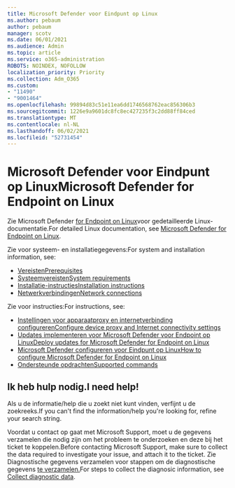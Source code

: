 ```yaml
---
title: Microsoft Defender voor Eindpunt op Linux
ms.author: pebaum
author: pebaum
manager: scotv
ms.date: 06/01/2021
ms.audience: Admin
ms.topic: article
ms.service: o365-administration
ROBOTS: NOINDEX, NOFOLLOW
localization_priority: Priority
ms.collection: Adm_O365
ms.custom:
- "11490"
- "9001464"
ms.openlocfilehash: 99894d83c51e11ea6dd1746568762eac856306b3
ms.sourcegitcommit: 1226e9a9601dc8fc8ec427235f3c2dd88ff84ced
ms.translationtype: MT
ms.contentlocale: nl-NL
ms.lasthandoff: 06/02/2021
ms.locfileid: "52731454"
---
```

# <a name="microsoft-defender-for-endpoint-on-linux"></a><span data-ttu-id="22efa-102">Microsoft Defender voor Eindpunt op Linux</span><span class="sxs-lookup"><span data-stu-id="22efa-102">Microsoft Defender for Endpoint on Linux</span></span>

<span data-ttu-id="22efa-103">Zie Microsoft Defender [for Endpoint on Linux](/microsoft-365/security/defender-endpoint/microsoft-defender-endpoint-linux)voor gedetailleerde Linux-documentatie.</span><span class="sxs-lookup"><span data-stu-id="22efa-103">For detailed Linux documentation, see [Microsoft Defender for Endpoint on Linux](/microsoft-365/security/defender-endpoint/microsoft-defender-endpoint-linux).</span></span>

<span data-ttu-id="22efa-104">Zie voor systeem- en installatiegegevens:</span><span class="sxs-lookup"><span data-stu-id="22efa-104">For system and installation information, see:</span></span>

- [<span data-ttu-id="22efa-105">Vereisten</span><span class="sxs-lookup"><span data-stu-id="22efa-105">Prerequisites</span></span>](/microsoft-365/security/defender-endpoint/microsoft-defender-endpoint-linux#prerequisites)
- [<span data-ttu-id="22efa-106">Systeemvereisten</span><span class="sxs-lookup"><span data-stu-id="22efa-106">System requirements</span></span>](/microsoft-365/security/defender-endpoint/microsoft-defender-endpoint-linux#system-requirements)
- [<span data-ttu-id="22efa-107">Installatie-instructies</span><span class="sxs-lookup"><span data-stu-id="22efa-107">Installation instructions</span></span>](/microsoft-365/security/defender-endpoint/microsoft-defender-endpoint-linux#installation-instructions)
- [<span data-ttu-id="22efa-108">Netwerkverbindingen</span><span class="sxs-lookup"><span data-stu-id="22efa-108">Network connections</span></span>](/microsoft-365/security/defender-endpoint/microsoft-defender-endpoint-linux#network-connections)

<span data-ttu-id="22efa-109">Zie voor instructies:</span><span class="sxs-lookup"><span data-stu-id="22efa-109">For instructions, see:</span></span>

- [<span data-ttu-id="22efa-110">Instellingen voor apparaatproxy en internetverbinding configureren</span><span class="sxs-lookup"><span data-stu-id="22efa-110">Configure device proxy and Internet connectivity settings</span></span>](/microsoft-365/security/defender-endpoint/configure-proxy-internet#enable-access-to-microsoft-defender-atp-service-urls-in-the-proxy-server)
- [<span data-ttu-id="22efa-111">Updates implementeren voor Microsoft Defender voor Endpoint op Linux</span><span class="sxs-lookup"><span data-stu-id="22efa-111">Deploy updates for Microsoft Defender for Endpoint on Linux</span></span>](/microsoft-365/security/defender-endpoint/linux-updates)
- [<span data-ttu-id="22efa-112">Microsoft Defender configureren voor Eindpunt op Linux</span><span class="sxs-lookup"><span data-stu-id="22efa-112">How to configure Microsoft Defender for Endpoint on Linux</span></span>](/microsoft-365/security/defender-endpoint/microsoft-defender-endpoint-linux#how-to-configure-microsoft-defender-for-endpoint-on-linux)
- [<span data-ttu-id="22efa-113">Ondersteunde opdrachten</span><span class="sxs-lookup"><span data-stu-id="22efa-113">Supported commands</span></span>](/microsoft-365/security/defender-endpoint/linux-resources#supported-commands)

## <a name="i-need-help"></a><span data-ttu-id="22efa-114">Ik heb hulp nodig.</span><span class="sxs-lookup"><span data-stu-id="22efa-114">I need help!</span></span>

<span data-ttu-id="22efa-115">Als u de informatie/help die u zoekt niet kunt vinden, verfijnt u de zoekreeks.</span><span class="sxs-lookup"><span data-stu-id="22efa-115">If you can't find the information/help you're looking for, refine your search string.</span></span>

<span data-ttu-id="22efa-116">Voordat u contact op gaat met Microsoft Support, moet u de gegevens verzamelen die nodig zijn om het probleem te onderzoeken en deze bij het ticket te koppelen.</span><span class="sxs-lookup"><span data-stu-id="22efa-116">Before contacting Microsoft Support, make sure to collect the data required to investigate your issue, and attach it to the ticket.</span></span> <span data-ttu-id="22efa-117">Zie Diagnostische gegevens verzamelen voor stappen om de diagnostische gegevens [te verzamelen.](/microsoft-365/security/defender-endpoint/linux-resources#collect-diagnostic-information)</span><span class="sxs-lookup"><span data-stu-id="22efa-117">For steps to collect the diagnosic information, see [Collect diagnostic data](/microsoft-365/security/defender-endpoint/linux-resources#collect-diagnostic-information).</span></span>